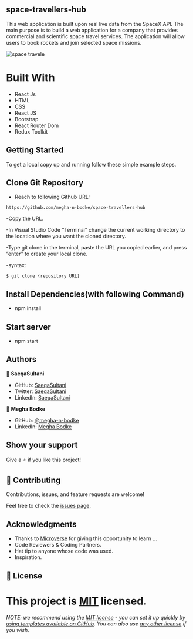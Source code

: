 ## space-travellers-hub

This web application is built upon real live data from the SpaceX API. The main purpose is to build a web application for a company that provides commercial and scientific space travel services. The application will allow users to book rockets and join selected space missions.

![space travele](https://user-images.githubusercontent.com/74806645/198382971-f7b25739-2b51-4586-a23f-549208eeba15.png)

# Built With

- React Js
- HTML
- CSS
- React JS
- Bootstrap
- React Router Dom
- Redux Toolkit

## Getting Started

To get a local copy up and running follow these simple example steps.

## Clone Git Repository

- Reach to following Github URL:

```
https://github.com/megha-n-bodke/space-travellers-hub
```

-Copy the URL.

-In Visual Studio Code “Terminal” change the current working directory to the location where you want the cloned directory.

-Type git clone in the terminal, paste the URL you copied earlier, and press “enter” to create your local clone.

-syntax:

```
$ git clone {repository URL}
```

## Install Dependencies(with following Command)

- npm install

## Start server

- npm start

## Authors

👤 **SaeqaSultani**

- GitHub: [SaeqaSultani](https://github.com/SaeqaSultani)
- Twitter: [SaeqaSultani](https://twitter.com/SaeqaSultani)
- LinkedIn: [SaeqaSultani](https://www.linkedin.com/in/saeqa-sultani-b41493187/)

👤 **Megha Bodke**

- GitHub: [@megha-n-bodke](https://github.com/megha-n-bodke)
- LinkedIn: [Megha Bodke](https://www.linkedin.com/in/megha-bodke/)

## Show your support

Give a ⭐️ if you like this project!

## 🤝 Contributing

Contributions, issues, and feature requests are welcome!

Feel free to check the [issues page](../../issues/).

## Acknowledgments

- Thanks to [Microverse](https://www.microverse.org/) for giving this opportunity to learn ...
- Code Reviewers & Coding Partners.
- Hat tip to anyone whose code was used.
- Inspiration.

## 📝 License

# This project is [MIT](./MIT.md) licensed.

_NOTE: we recommend using the [MIT license](https://choosealicense.com/licenses/mit/) - you can set it up quickly by [using templates available on GitHub](https://docs.github.com/en/communities/setting-up-your-project-for-healthy-contributions/adding-a-license-to-a-repository). You can also use [any other license](https://choosealicense.com/licenses/) if you wish._
